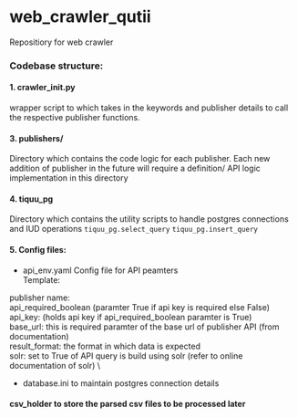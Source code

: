 # web_crawler_qutii
Repositiory for web crawler


### Codebase structure:

#### 1. crawler_init.py

   wrapper script to which takes in the keywords and publisher details to call the respective publisher functions.
   
#### 3. publishers/

   Directory which contains the code logic for each publisher. Each new addition of publisher in the future will require a definition/ API logic implementation in this directory
   
#### 4. tiquu_pg

Directory which contains the utility scripts to handle postgres connections and IUD operations
`tiquu_pg.select_query`
`tiquu_pg.insert_query`

#### 5. Config files:

- api_env.yaml
 Config file for API peamters \
Template: 

publisher name: \
api_required_boolean (paramter True if api key is required else False) \
api_key: (holds api key if api_required_boolean paramter is True) \
base_url: this is required paramter of the base url of publisher API (from documentation) \
result_format: the format in which data is expected \
solr: set to True of API query is build using solr (refer to online documentation of solr) \

- database.ini
  to maintain postgres connection details

#### csv_holder to store the parsed csv files to be processed later
